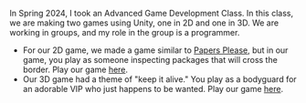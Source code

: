 In Spring 2024, I took an Advanced Game Development Class. In this class, we are making two games using Unity, one in 2D and one in 3D. We are working in groups, and my role in the group is a programmer.
- For our 2D game, we made a game similar to [Papers Please](https://papersplea.se/), but in our game, you play as someone inspecting packages that will cross the border. Play our game [here](https://emelyseheon.itch.io/parcels-please). 
- Our 3D game had a theme of "keep it alive." You play as a bodyguard for an adorable VIP who just happens to be wanted. Play our game [here](https://emelyseheon.itch.io/fluffense).